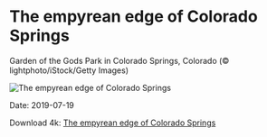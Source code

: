 # The empyrean edge of Colorado Springs

Garden of the Gods Park in Colorado Springs, Colorado (© lightphoto/iStock/Getty Images)

![The empyrean edge of Colorado Springs](https://bing.com/th?id=OHR.GodsGarden_EN-US5155689734_UHD.jpg&rf=LaDigue_UHD.jpg&pid=hp&w=1024&h=576)

Date: 2019-07-19

Download 4k: [The empyrean edge of Colorado Springs](https://bing.com/th?id=OHR.GodsGarden_EN-US5155689734_UHD.jpg&rf=LaDigue_UHD.jpg&pid=hp&w=3840&h=2160)

